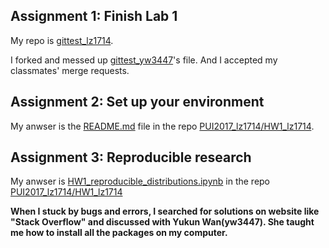 ## Assignment 1: Finish Lab 1

My repo is [gittest_lz1714](https://github.com/lingyielia/gittest_lz1714).

I forked and messed up [gittest_yw3447](https://github.com/lingyielia/gittest_yw3447)'s file. And I accepted my classmates' merge requests.

## Assignment 2: Set up your environment

My anwser is the [README.md](https://github.com/lingyielia/PUI2017_lz1714/blob/master/HW1_lz1714/SetUpMyEnvironment.md) file in the repo [PUI2017_lz1714/HW1_lz1714](https://github.com/lingyielia/PUI2017_lz1714/tree/master/HW1_lz1714).

## Assignment 3: Reproducible research

My anwser is [HW1_reproducible_distributions.ipynb](https://github.com/lingyielia/PUI2017_lz1714/blob/master/HW1_lz1714/HW1_reproducible_distributions.ipynb) in the repo [PUI2017_lz1714/HW1_lz1714](https://github.com/lingyielia/PUI2017_lz1714/tree/master/HW1_lz1714)

**When I stuck by bugs and errors, I searched for solutions on website like "Stack Overflow" and discussed with Yukun Wan(yw3447). She taught me how to install all the packages on my computer.**
